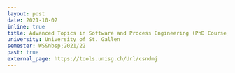 ```yaml
---
layout: post
date: 2021-10-02
inline: true
title: Advanced Topics in Software and Process Engineering (PhD Course)
university: University of St. Gallen
semester: WS&nbsp;2021/22
past: true
external_page: https://tools.unisg.ch/Url/csndmj
---
```

